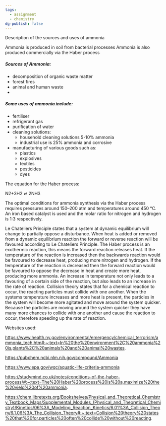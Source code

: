 ```yaml
---
tags:
  - assignment
  - chemistry
dg-publish: false
---
```



Description of the sources and uses of ammonia

Ammonia is produced in soil from bacterial processes
Ammonia is also produced commercially via the Haber process

##### Sources of Ammonia:

- decomposition of organic waste matter
- forest fires
- animal and human waste
- 
##### Some uses of ammonia include:
- fertiliser
- refrigerant gas
- purification of water
- cleaning solutions:
	- household cleaning solutions 5-10% ammonia
	- industrial use is 25% ammonia and corrosive
- manufacturing of various goods such as:
	- plastics
	- explosives
	- textiles
	- pesticides
	- dyes

The equation for the Haber process:

N2+3H2 ⇌ 2NH3

The optimal conditions for ammonia synthesis via the Haber process requires pressures around 150–200 atm and temperatures around 450 °C. An iron based catalyst is used and the molar ratio for nitrogen and hydrogen is 1:3 respectively.

Le Chateliers Principle states that a system at dynamic equilibrium will change to partially oppose a disturbance. When heat is added or removed from a dynamic equilibrium reaction the forward or reverse reaction will be favoured according to Le Chateliers Principle. The Haber process is an exothermic reaction, this means the forward reaction releases heat. If the temperature of the reaction is increased then the backwards reaction would be favoured to decrease heat, producing more nitrogen and hydrogen. If the temperature of the reaction is decreased then the forward reaction would be favoured to oppose the decrease in heat and create more heat, producing more ammonia. An increase in temperature not only leads to a favouring of a certain side of the reaction, but also leads to an increase in the rate of reaction. Collision theory states that for a chemical reaction to occur, the reacting particles must collide with one another. When the systems temperature increases and more heat is present, the particles in the system will become more agitated and move around the system quicker. Because the particles are moving around the system quicker they have many more chances to collide with one another and cause the reaction to occur, therefore speeding up the rate of reaction. 



Websites used:

https://www.health.ny.gov/environmental/emergency/chemical_terrorism/ammonia_tech.htm#:~:text=In%20the%20environment%2C%20ammonia%20is,plants%2C%20animals%20and%20animal%20wastes.

https://pubchem.ncbi.nlm.nih.gov/compound/Ammonia

https://www.epa.gov/wqc/aquatic-life-criteria-ammonia

https://studymind.co.uk/notes/conditions-of-the-haber-process/#:~:text=The%20Haber%20process%20is%20a,maximize%20the%20yield%20of%20ammonia.

https://chem.libretexts.org/Bookshelves/Physical_and_Theoretical_Chemistry_Textbook_Maps/Supplemental_Modules_(Physical_and_Theoretical_Chemistry)/Kinetics/06%3A_Modeling_Reaction_Kinetics/6.01%3A_Collision_Theory/6.1.06%3A_The_Collision_Theory#:~:text=Collision%20theory%20states%20that%20for,particles%20often%20collide%20without%20reacting.